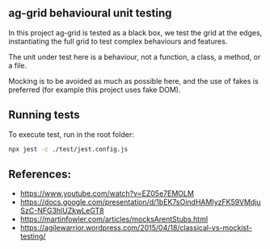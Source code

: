 ## ag-grid behavioural unit testing

In this project ag-grid is tested as a black box, we test the grid at the edges, instantiating the full grid to test complex behaviours and features.

The unit under test here is a behaviour, not a function, a class, a method, or a file.

Mocking is to be avoided as much as possible here, and the use of fakes is preferred (for example this project uses fake DOM).

## Running tests

To execute test, run in the root folder:

```sh
npx jest -c ./test/jest.config.js
```

## References:

-   https://www.youtube.com/watch?v=EZ05e7EMOLM
-   https://docs.google.com/presentation/d/1bEK7sOindHAMIyzFK59VMdjuSzC-NFG3hlUZkwLeGT8
-   https://martinfowler.com/articles/mocksArentStubs.html
-   https://agilewarrior.wordpress.com/2015/04/18/classical-vs-mockist-testing/
